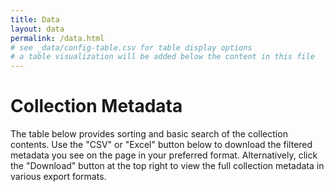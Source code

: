 ```yaml
---
title: Data
layout: data
permalink: /data.html
# see _data/config-table.csv for table display options
# a table visualization will be added below the content in this file
---
```


# Collection Metadata

The table below provides sorting and basic search of the collection contents. 
Use the "CSV" or "Excel" button below to download the filtered metadata you see on the page in your preferred format. 
Alternatively, click the "Download" button at the top right to view the full collection metadata in various export formats. 
